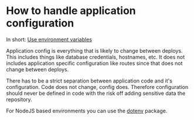 # How to handle application configuration

In short: [Use environment variables](https://12factor.net/config)

Application config is everything that is likely to change between deploys. This
includes things like database credentials, hostnames, etc. It does not includes
application specific configuration like routes since that does not change between deploys.

There has to be a strict separation between application code and it's
configuration. Code does not change, config does. Therefore configuration should
never be defined in code with the risk off adding sensitive data the repository.

For NodeJS based environments you can use the [dotenv](https://www.npmjs.com/package/dotenv) package.
